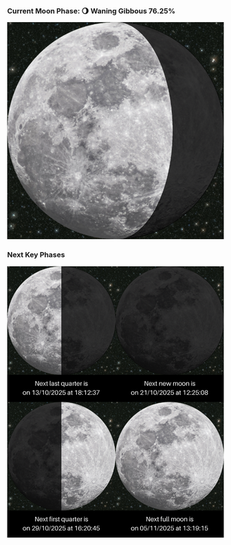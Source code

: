 ### Current Moon Phase: 🌖 Waning Gibbous 76.25%
![Moon Phase](moonphase.png)
### Next Key Phases
![Gallery](gallery.png)